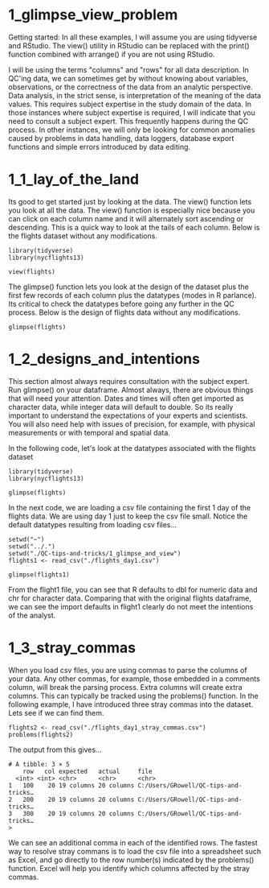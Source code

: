 # 1_glimpse_view_problem

Getting started: In all these examples, I will assume you are using tidyverse and RStudio. The view() utility in RStudio can be replaced with the print() function combined with arrange() if you are not using RStudio. 

I will be using the terms "columns" and "rows" for all data description. In QC'ing data, we can sometimes get by without knowing about variables, observations, or the correctness of the data from an analytic perspective. Data analysis, in the strict sense, is interpretation of the meaning of the data values. This requires subject expertise in the study domain of the data. In those instances where subject expertise is required, I will indicate that you need to consult a subject expert. This frequently happens during the QC process. In other instances, we will only be looking for common anomalies caused by problems in data handling, data loggers, database export functions and simple errors introduced by data editing.

# 1_1_lay_of_the_land

Its good to get started just by looking at the data. The view() function lets you look at all the data. The view() function is especially nice because you can click on each column name and it will alternately sort ascending or descending. This is a quick way to look at the tails of each column. Below is the flights dataset without any modifications.

    library(tidyverse) 
    library(nycflights13)
    
    view(flights)
    
The glimpse() function lets you look at the design of the dataset plus the first few records of each column plus the datatypes (modes in R parlance). Its critical to check the datatypes before going any further in the QC process. Below is the design of flights data without any modifications.   
    
    glimpse(flights)
    
# 1_2_designs_and_intentions

This section almost always requires consultation with the subject expert. Run glimpse() on your dataframe. Almost always, there are obvious things that will need your attention. Dates and times will often get imported as character data, while integer data will default to double. So its really important to understand the expectations of your experts and scientists. You will also need help with issues of precision, for example, with physical measurements or with temporal and spatial data. 

In the following code, let's look at the datatypes associated with the flights dataset

    library(tidyverse)
    library(nycflights13)
    
    glimpse(flights)

In the next code, we are loading a csv file containing the first 1 day of the flights data. We are using day 1 just to keep the csv file small. Notice the default datatypes resulting from loading csv files...
    
    setwd("~")
    setwd("../.")
    setwd("./QC-tips-and-tricks/1_glimpse_and_view")
    flights1 <- read_csv("./flights_day1.csv")
    
    glimpse(flights1)

From the flight1 file, you can see that R defaults to dbl for numeric data and chr for character data. Comparing that with the original flights dataframe, we can see the import defaults in flight1 clearly do not meet the intentions of the analyst. 

# 1_3_stray_commas

When you load csv files, you are using commas to parse the columns of your data. Any other commas, for example, those embedded in a comments column, will break the parsing process. Extra columns will create extra columns. This can typically be tracked using the problems() function. In the following example, I have introduced three stray commas into the dataset. Lets see if we can find them.


    flights2 <- read_csv("./flights_day1_stray_commas.csv")
    problems(flights2)

The output from this gives...

    # A tibble: 3 × 5
        row   col expected   actual     file                                
      <int> <int> <chr>      <chr>      <chr>                               
    1   100    20 19 columns 20 columns C:/Users/GRowell/QC-tips-and-tricks…
    2   200    20 19 columns 20 columns C:/Users/GRowell/QC-tips-and-tricks…
    3   300    20 19 columns 20 columns C:/Users/GRowell/QC-tips-and-tricks…
    > 
  
 We can see an additional comma in each of the identified rows. The fastest way to resolve stray commans is to load the csv file into a spreadsheet such as Excel, and go directly to the row number(s) indicated by the problems() function. Excel will help you identify which columns affected by the stray commas.
